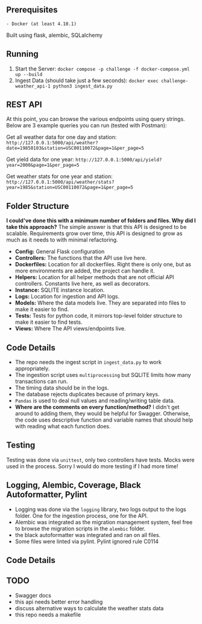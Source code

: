 ## Prerequisites
    - Docker (at least 4.10.1)
Built using flask, alembic, SQLalchemy
## Running
1. Start the Server: ```docker compose -p challenge -f docker-compose.yml up --build```
2. Ingest Data (should take just a few seconds): ```docker exec challenge-weather_api-1 python3 ingest_data.py```

## REST API
At this point, you can browse the various endpoints using query strings. Below are 3 example queries you can run (tested with Postman):

Get all weather data for one day and station:
```http://127.0.0.1:5000/api/weather?date=19850103&station=USC00110072&page=1&per_page=5```

Get yield data for one year:
```http://127.0.0.1:5000/api/yield?year=2000&page=1&per_page=5```

Get weather stats for one year and station:
```http://127.0.0.1:5000/api/weather/stats?year=1985&station=USC00110072&page=1&per_page=5```
## Folder Structure
**I could've done this with a minimum number of folders and files. Why did I take this approach?**
The simple answer is that this API is designed to be scalable. Requirements grow over time, this API
is designed to grow as much as it needs to with minimal refactoring.

- **Config:** General Flask configuration
- **Controllers:** The functions that the API use live here.
- **Dockerfiles:** Location for all dockerfiles. Right there is only one, but as more environments are added, the project can handle it.
- **Helpers:** Location for all helper methods that are not official API controllers. Constants live here, as well as decorators.
- **Instance:** SQLITE instance location.
- **Logs:** Location for ingestion and API logs.
- **Models:** Where the data models live. They are separated into files to make it easier to find.
- **Tests:** Tests for python code, it mirrors top-level folder structure to make it easier to find tests.
- **Views:** Where The API views/endpoints live.
## Code Details
- The repo needs the ingest script in `ingest_data.py` to work appropriately.
- The ingestion script uses `multiprocessing` but SQLITE limits how many transactions can run.
- The timing data should be in the logs.
- The database rejects duplicates because of primary keys.
- `Pandas` is used to deal null values and reading/writing table data.
- **Where are the comments on every function/method?** I didn't get around to adding them, they would be helpful for Swagger. Otherwise, the code uses descriptive function and variable names that should help with reading what each function does.
## Testing
Testing was done via `unittest`, only two controllers have tests. Mocks were used in the process. Sorry I would do more testing if I had more time!


## Logging, Alembic, Coverage, Black Autoformatter, Pylint
- Logging was done via the `logging` library, two logs output to the logs folder. One for the ingestion process, one for the API.
- Alembic was integrated as the migration management system, feel free to browse the migration scripts in the `alembic` folder.
- the black autoformatter was integrated and ran on all files.
- Some files were linted via pylint. Pylint ignored rule C0114
## Code Details

## TODO
- Swagger docs
- this api needs better error handling
- discuss alternative ways to calculate the weather stats data
- this repo needs a makefile

